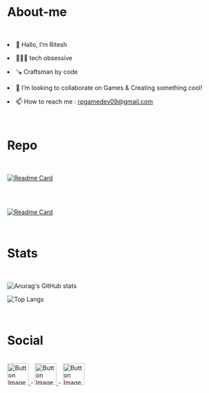 # About-me
<br>
<p><li>👋 Hallo, I’m Ritesh</li></p>
<p><li>🧑🏻‍💻 tech obsessive</li></p>
<p><li>🪚 Craftsman by code</li></p>
<p><li>💞️ I’m looking to collaborate on Games & Creating something cool!</li></p>
<p><li>📫 How to reach me : <a href="https://mail.google.com/a/umn.edu/#inbox/13f62a30179692eb"> rpgamedev09@gmail.com</a></li></p>
</br>


# Repo

<br>

[![Readme Card](https://github-readme-stats.vercel.app/api/pin/?username=rpgamedev09&repo=ShooterEnemyAi-)](https://github.com/rpgamedev09/ShooterEnemyAi) 

</br>

<br>

[![Readme Card](https://github-readme-stats.vercel.app/api/pin/?username=rpgamedev09&repo=Ship-Shooting-Stratagy-Game)](https://github.com/rpgamedev09/Ship-Shooting-Stratagy-Game)

</br>


# Stats
<br>

![Anurag's GitHub stats](https://github-readme-stats.vercel.app/api?username=rpgamedev09&show_icons=true&&bg_color=00000000)

![Top Langs](https://github-readme-stats.vercel.app/api/top-langs/?username=rpgamedev09&layout=compact)
 

</br>



# Social
<br>

<a href="https://www.linkedin.com/in/ritesh-patil-b17981224/">
    <img src="https://cdn-icons-png.flaticon.com/128/174/174857.png" alt="Button Image" width = "50" hight="50">
  </a> <t> - </t>  <a href="https://twitter.com/rpgamedev">
    <img src="https://cdn-icons-png.flaticon.com/128/3256/3256013.png" alt="Button Image" width = "50" hight="50">
  </a>  <t> - </t> <a href="https://discord.com/users/rpgamedev">
    <img src="https://cdn-icons-png.flaticon.com/128/2335/2335349.png" alt="Button Image" width = "50" hight="70">
  </a>

</br>
